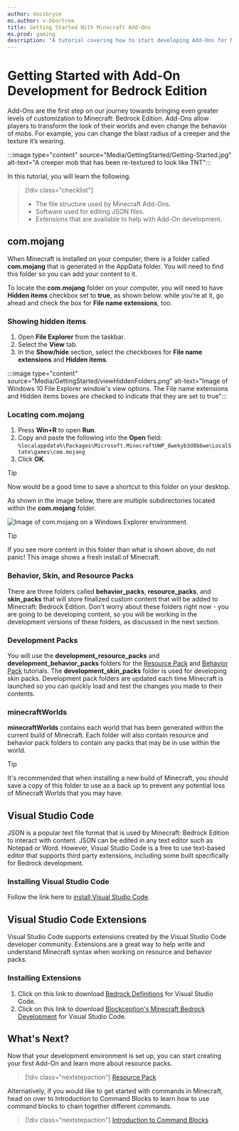```yaml
---
author: docsbryce
ms.author: v-bbortree
title: Getting Started With Minecraft Add-Ons
ms.prod: gaming
description: "A tutorial covering how to start developing Add-Ons for Minecraft: Bedrock Edition by learning about the common tools used by Creators and how content is added into Minecraft"
---
```


# Getting Started with Add-On Development for Bedrock Edition

Add-Ons are the first step on our journey towards bringing even greater levels of customization to Minecraft: Bedrock Edition. Add-Ons allow players to transform the look of their worlds and even change the behavior of mobs. For example, you can change the blast radius of a creeper and the texture it’s wearing.

:::image type="content" source="Media/GettingStarted/Getting-Started.jpg" alt-text="A creeper mob that has been re-textured to look like TNT":::

In this tutorial, you will learn the following.

>[!div class="checklist"]
>
> - The file structure used by Minecraft Add-Ons.
> - Software used for editing JSON files.
> - Extensions that are available to help with Add-On development.

## com.mojang

When Minecraft is installed on your computer, there is a folder called **com.mojang** that is generated in the AppData folder. You will need to find this folder so you can add your content to it.

To locate the **com.mojang** folder on your computer, you will need to have **Hidden items** checkbox set to **true**, as shown below. while you're at it, go ahead and check the box for **File name extensions**, too.

### Showing hidden items

1. Open **File Explorer** from the taskbar.
1. Select the **View** tab.
1. In the **Show/hide** section, select the checkboxes for **File name extensions** and **Hidden items**.

:::image type="content" source="Media/GettingStarted/viewHiddenFolders.png" alt-text="Image of Windows 10 File Explorer window's view options. The File name extensions and Hidden items boxes are checked to indicate that they are set to true":::

### Locating com.mojang

1. Press **Win+R** to open **Run**. 
1. Copy and paste the following into the **Open** field: `%localappdata%\Packages\Microsoft.MinecraftUWP_8wekyb3d8bbwe\LocalState\games\com.mojang`
1. Click **OK**.

>[!TIP]
> Now would be a good time to save a shortcut to this folder on your desktop.

As shown in the image below, there are multiple subdirectories located within the **com.mojang** folder.

![Image of com.mojang on a Windows Explorer environment.](Media/GettingStarted/comMojang.png)

> [!TIP]
> If you see more content in this folder than what is shown above, do not panic! This image shows a fresh install of Minecraft.

### Behavior, Skin, and Resource Packs

There are three folders called **behavior_packs**, **resource_packs**, and **skin_packs** that will store finalized custom content that will be added to Minecraft: Bedrock Edition. Don't worry about these folders right now - you are going to be developing content, so you will be working in the development versions of these folders, as discussed in the next section.

### Development Packs

You will use the **development_resource_packs** and **development_behavior_packs** folders for the [Resource Pack](ResourcePack.md) and [Behavior Pack](BehaviorPack.md) tutorials. The **development_skin_packs** folder is used for developing skin packs. Development pack folders are updated each time Minecraft is launched so you can quickly load and test the changes you made to their contents.

### minecraftWorlds

**minecraftWorlds** contains each world that has been generated within the current build of Minecraft. Each folder will also contain resource and behavior pack folders to contain any packs that may be in use within the world.

> [!TIP]
> It's recommended that when installing a new build of Minecraft, you should save a copy of this folder to use as a back up to prevent any potential loss of Minecraft Worlds that you may have.

## Visual Studio Code

JSON is a popular text file format that is used by Minecraft: Bedrock Edition to interact with content. JSON can be edited in any text editor such as Notepad or Word. However, Visual Studio Code is a free to use text-based editor that supports third party extensions, including some built specifically for Bedrock development.

### Installing Visual Studio Code

Follow the link here to [install Visual Studio Code](https://code.visualstudio.com/Download).

## Visual Studio Code Extensions

Visual Studio Code supports extensions created by the Visual Studio Code developer community. Extensions are a great way to help write and understand Minecraft syntax when working on resource and behavior packs.

### Installing Extensions

1. Click on this link to download [Bedrock Definitions](https://marketplace.visualstudio.com/items?itemName=destruc7i0n.vscode-bedrock-definitions) for Visual Studio Code.
1. Click on this link to download [Blockception's Minecraft Bedrock Development](https://marketplace.visualstudio.com/items?itemName=BlockceptionLtd.blockceptionvscodeminecraftbedrockdevelopmentextension) for Visual Studio Code.

## What's Next?

Now that your development environment is set up, you can start creating your first Add-On and learn more about resource packs.

> [!div class="nextstepaction"]
> [Resource Pack](ResourcePack.md)

Alternatively, if you would like to get started with commands in Minecraft, head on over to Introduction to Command Blocks to learn how to use command blocks to chain together different commands.

> [!div class="nextstepaction"]
> [Introduction to Command Blocks](CommandBlocks.md)
